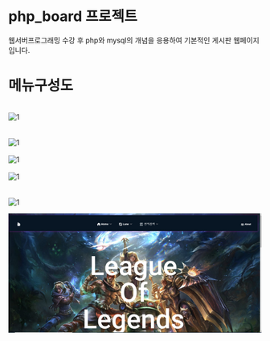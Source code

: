 # php_board 프로젝트
웹서버프로그래밍 수강 후 php와 mysql의 개념을 응용하여 기본적인 게시판 웹페이지입니다.
<br>
# 메뉴구성도
<br>
<img src="https://raw.githubusercontent.com/2Swon/php_board/tree/main/php_board/img/1.png" alt="1" style="max-width: 100%;"><br>
<br>
<br>
<img src="https://raw.githubusercontent.com/2Swon/php_board/tree/main/php_board/img/2.png" alt="1" style="max-width: 100%;"><br>
<br>
<img src="https://raw.githubusercontent.com/2Swon/php_board/tree/main/php_board/img/3.png" alt="1" style="max-width: 100%;"><br>
<br>
<img src="https://raw.githubusercontent.com/2Swon/php_board/tree/main/php_board/img/4.png" alt="1" style="max-width: 100%;"><br>
<br>
<br>
<img src="https://raw.githubusercontent.com/2Swon/php_board/tree/main/php_board/img/5.png" alt="1" style="max-width: 100%;"><br>

<img src="https://raw.githubusercontent.com/2Swon/LOL_info_frontproject/main/howLOLwell/img/1.png" alt="1" style="max-width: 100%;"><br>
